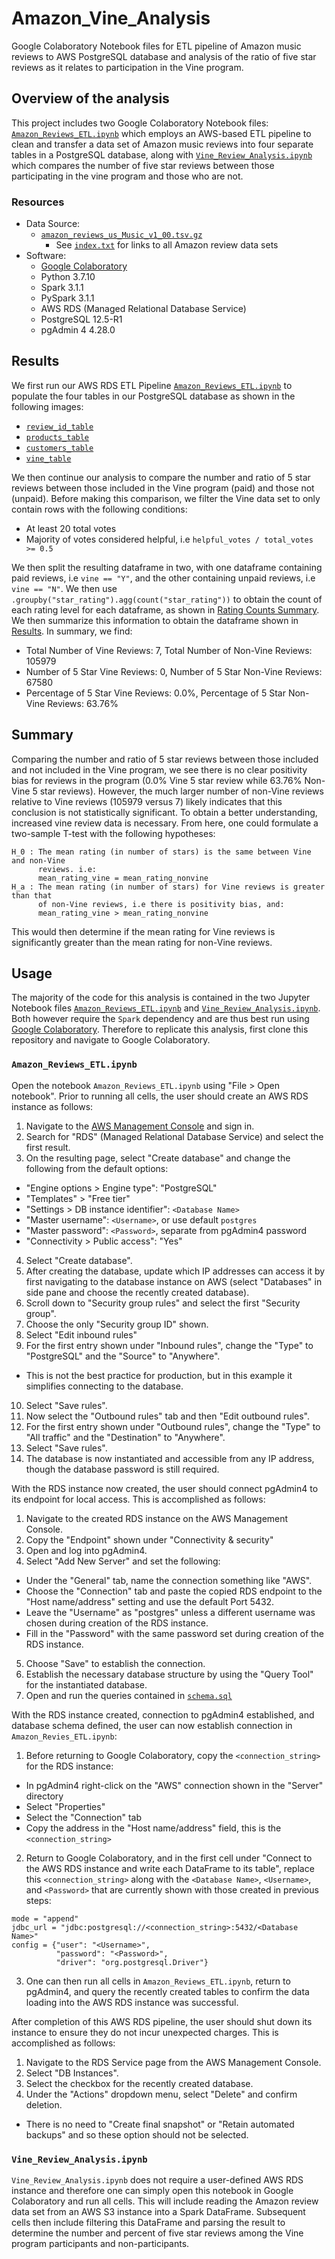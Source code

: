 # Amazon_Vine_Analysis
Google Colaboratory Notebook files for ETL pipeline of Amazon music reviews to
AWS PostgreSQL database and analysis of the ratio of five star reviews as it
relates to participation in the Vine program. 

## Overview of the analysis
This project includes two Google Colaboratory Notebook files:
[`Amazon_Reviews_ETL.ipynb`](Amazon_Reviews_ETL.ipynb) which employs an
AWS-based ETL pipeline to clean and transfer a data set of Amazon music
reviews into four separate tables in a PostgreSQL database, along with
[`Vine_Review_Analysis.ipynb`](Vine_Review_Analysis.ipynb) which compares the
number of five star reviews between those participating in the vine program
and those who are not.

### Resources
- Data Source:
    - [`amazon_reviews_us_Music_v1_00.tsv.gz`](https://s3.amazonaws.com/amazon-reviews-pds/tsv/amazon_reviews_us_Music_v1_00.tsv.gz)
        - See [`index.txt`](Resources/index.txt) for links to all Amazon review data sets
- Software:
    - [Google Colaboratory](https://colab.research.google.com/notebooks/welcome.ipynb)
    - Python 3.7.10
    - Spark 3.1.1
    - PySpark 3.1.1
    - AWS RDS (Managed Relational Database Service)
    - PostgreSQL 12.5-R1
    - pgAdmin 4 4.28.0

## Results
We first run our AWS RDS ETL Pipeline
[`Amazon_Reviews_ETL.ipynb`](Amazon_Reviews_ETL.ipynb) to populate the four
tables in our PostgreSQL database as shown in the following images:
- [`review_id_table`](Images/review_id_table.png)
- [`products_table`](Images/products_table.png)
- [`customers_table`](Images/customers_table.png)
- [`vine_table`](Images/vine_table.png)

We then continue our analysis to compare the number and ratio of 5 star
reviews between those included in the Vine program (paid) and those not (unpaid).
Before making this comparison, we filter the Vine data set to only contain
rows with the following conditions:

- At least 20 total votes
- Majority of votes considered helpful, i.e
`helpful_votes / total_votes >= 0.5`

We then split the resulting dataframe in two, with one dataframe containing
paid reviews, i.e `vine == "Y"`, and the other containing unpaid reviews, i.e
`vine == "N"`. We then use `.groupby("star_rating").agg(count("star_rating"))`
to obtain the count of each rating level for each dataframe, as shown in
[Rating Counts Summary](Images/rating_counts_summary.png). We then summarize
this information to obtain the dataframe shown in
[Results](Images/vine_results_df.png). In summary, we find:

- Total Number of Vine Reviews: 7, Total Number of Non-Vine Reviews: 105979
- Number of 5 Star Vine Reviews: 0, Number of 5 Star Non-Vine Reviews: 67580
- Percentage of 5 Star Vine Reviews: 0.0%, Percentage of 5 Star Non-Vine Reviews: 63.76%

## Summary
Comparing the number and ratio of 5 star reviews between those included and
not included in the Vine program, we see there is no clear positivity bias for
reviews in the program (0.0% Vine 5 star review while 63.76% Non-Vine 5 star reviews).
However, the much larger number of non-Vine reviews relative to Vine reviews
(105979 versus 7) likely indicates that this conclusion is not statistically
significant. To obtain a better understanding, increased vine review data is necessary.
From here, one could formulate a two-sample T-test with the following hypotheses:
```
H_0 : The mean rating (in number of stars) is the same between Vine and non-Vine
      reviews. i.e:
      mean_rating_vine = mean_rating_nonvine
H_a : The mean rating (in number of stars) for Vine reviews is greater than that
      of non-Vine reviews, i.e there is positivity bias, and:
      mean_rating_vine > mean_rating_nonvine
```
This would then determine if the mean rating for Vine reviews is significantly
greater than the mean rating for non-Vine reviews.

## Usage
The majority of the code for this analysis is contained in the two Jupyter
Notebook files [`Amazon_Reviews_ETL.ipynb`](Amazon_Reviews_ETL.ipynb) and
[`Vine_Review_Analysis.ipynb`](Vine_Review_Analysis.ipynb). Both however
require the `Spark` dependency and are thus best run using
[Google Colaboratory](https://colab.research.google.com/notebooks/welcome.ipynb).
Therefore to replicate this analysis, first clone this repository and navigate to
Google Colaboratory. 

### `Amazon_Reviews_ETL.ipynb`
Open the notebook `Amazon_Reviews_ETL.ipynb` using "File > Open notebook".
Prior to running all cells, the user should create an AWS RDS instance as
follows:

1. Navigate to the [AWS Management Console](https://aws.amazon.com/console/)
and sign in.
2. Search for "RDS" (Managed Relational Database Service) and select the first
result.
3. On the resulting page, select "Create database" and change the following
from the default options:
- "Engine options > Engine type": "PostgreSQL"
- "Templates" > "Free tier"
- "Settings > DB instance identifier": `<Database Name>`
- "Master username": `<Username>`, or use default `postgres`
- "Master password": `<Password>`, separate from pgAdmin4 password
- "Connectivity > Public access": "Yes"
4. Select "Create database".
5. After creating the database, update which IP addresses can access it by
first navigating to the database instance on AWS (select "Databases" in side
pane and choose the recently created database).
6. Scroll down to "Security group rules" and select the first "Security group".
7. Choose the only "Security group ID" shown.
8. Select "Edit inbound rules"
9. For the first entry shown under "Inbound rules", change the "Type" to
"PostgreSQL" and the "Source" to "Anywhere".
- This is not the best practice for production, but in this example it
simplifies connecting to the database.
10. Select "Save rules".
11. Now select the "Outbound rules" tab and then "Edit outbound rules".
12. For the first entry shown under "Outbound rules", change the "Type" to
"All traffic" and the "Destination" to "Anywhere".
13. Select "Save rules".
14. The database is now instantiated and accessible from any IP address,
though the database password is still required.

With the RDS instance now created, the user should connect pgAdmin4 to its
endpoint for local access. This is accomplished as follows:

1. Navigate to the created RDS instance on the AWS Management Console.
2. Copy the "Endpoint" shown under "Connectivity & security"
3. Open and log into pgAdmin4.
4. Select "Add New Server" and set the following:
- Under the "General" tab, name the connection something like "AWS".
- Choose the "Connection" tab and paste the copied RDS endpoint to the
"Host name/address" setting and use the default Port 5432.
- Leave the "Username" as "postgres" unless a different username was chosen
during creation of the RDS instance.
- Fill in the "Password" with the same password set during creation of the RDS
instance.
5. Choose "Save" to establish the connection.
7. Establish the necessary database structure by using the "Query Tool" for
the instantiated database.
8. Open and run the queries contained in [`schema.sql`](schema.sql)

With the RDS instance created, connection to pgAdmin4 established, and
database schema defined, the user can now establish connection in
`Amazon_Revies_ETL.ipynb`:

1. Before returning to Google Colaboratory, copy the `<connection_string>` for
the RDS instance:
- In pgAdmin4 right-click on the "AWS" connection shown in the "Server"
directory
- Select "Properties"
- Select the "Connection" tab
- Copy the address in the "Host name/address" field, this is the
`<connection_string>`
2. Return to Google Colaboratory, and in the first cell under "Connect to the
AWS RDS instance and write each DataFrame to its table", replace this
`<connection_string>` along with the `<Database Name>`, `<Username>`, and
`<Password>` that are currently shown with those created in previous steps:
```
mode = "append"
jdbc_url = "jdbc:postgresql://<connection_string>:5432/<Database Name>"
config = {"user": "<Username>", 
          "password": "<Password>", 
          "driver": "org.postgresql.Driver"}
```
3. One can then run all cells in `Amazon_Reviews_ETL.ipynb`, return to
pgAdmin4, and query the recently created tables to confirm the data loading
into the AWS RDS instance was successful.

After completion of this AWS RDS pipeline, the user should shut down its
instance to ensure they do not incur unexpected charges. This is accomplished
as follows:

1. Navigate to the RDS Service page from the AWS Management Console.
2. Select "DB Instances".
3. Select the checkbox for the recently created database.
4. Under the "Actions" dropdown menu, select "Delete" and confirm deletion.
- There is no need to "Create final snapshot" or "Retain automated backups"
and so these option should not be selected.

### `Vine_Review_Analysis.ipynb`
`Vine_Review_Analysis.ipynb` does not require a user-defined AWS RDS instance
and therefore one can simply open this notebook in Google Colaboratory and run
all cells. This will include reading the Amazon review data set from an AWS
S3 instance into a Spark DataFrame. Subsequent cells then include filtering
this DataFrame and parsing the result to determine the number and percent of
five star reviews among the Vine program participants and non-participants.
